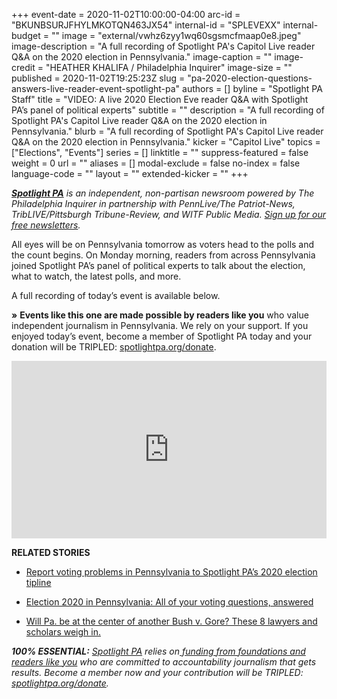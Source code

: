 +++
event-date = 2020-11-02T10:00:00-04:00
arc-id = "BKUNBSURJFHYLMKOTQN463JX54"
internal-id = "SPLEVEXX"
internal-budget = ""
image = "external/vwhz6zyy1wq60sgsmcfmaap0e8.jpeg"
image-description = "A full recording of Spotlight PA's Capitol Live reader Q&A on the 2020 election in Pennsylvania."
image-caption = ""
image-credit = "HEATHER KHALIFA / Philadelphia Inquirer"
image-size = ""
published = 2020-11-02T19:25:23Z
slug = "pa-2020-election-questions-answers-live-reader-event-spotlight-pa"
authors = []
byline = "Spotlight PA Staff"
title = "VIDEO: A live 2020 Election Eve reader Q&A with Spotlight PA’s panel of political experts"
subtitle = ""
description = "A full recording of Spotlight PA's Capitol Live reader Q&A on the 2020 election in Pennsylvania."
blurb = "A full recording of Spotlight PA's Capitol Live reader Q&A on the 2020 election in Pennsylvania."
kicker = "Capitol Live"
topics = ["Elections", "Events"]
series = []
linktitle = ""
suppress-featured = false
weight = 0
url = ""
aliases = []
modal-exclude = false
no-index = false
language-code = ""
layout = ""
extended-kicker = ""
+++

<a href="https://www.spotlightpa.org/"><i><b>Spotlight PA</b></i></a><i> is an independent, non-partisan newsroom powered by The Philadelphia Inquirer in partnership with PennLive/The Patriot-News, TribLIVE/Pittsburgh Tribune-Review, and WITF Public Media. </i><a href="https://www.spotlightpa.org/newsletters"><i>Sign up for our free newsletters</i></a><i>.</i>

All eyes will be on Pennsylvania tomorrow as voters head to the polls and the count begins. On Monday morning, readers from across Pennsylvania joined Spotlight PA’s panel of political experts to talk about the election, what to watch, the latest polls, and more.

A full recording of today’s event is available below.

<b>»</b> <b>Events like this one are made possible by readers like you</b> who value independent journalism in Pennsylvania. We rely on your support. If you enjoyed today’s event, become a member of Spotlight PA today and your donation will be TRIPLED: <a href="http://spotlightpa.org/donate" target=_blank>spotlightpa.org/donate</a>.

<p align="center"><div style="padding:56.25% 0 0 0;position:relative;"><iframe src="https://player.vimeo.com/video/474779897?color=ffcb05&title=0&byline=0" style="position:absolute;top:0;left:0;width:100%;height:100%;" frameborder="0" allow="autoplay; fullscreen" allowfullscreen></iframe></div><script src="https://player.vimeo.com/api/player.js"></script></p>

<b>RELATED STORIES</b>

- <a href="https://www.spotlightpa.org/news/2020/10/pa-2020-election-day-voting-problems-machines-ballots-lawsuits/">Report voting problems in Pennsylvania to Spotlight PA’s 2020 election tipline</a>

- <a href="https://www.spotlightpa.org/news/2020/10/pa-election-voting-questions-answered-mail-ballot/" target=_blank>Election 2020 in Pennsylvania: All of your voting questions, answered</a>

- <a href="https://www.spotlightpa.org/news/2020/10/pa-bush-gore-election-lawsuits-postmarks-hanging-chads/" target=_blank>Will Pa. be at the center of another Bush v. Gore? These 8 lawyers and scholars weigh in.</a>

<i><b>100% ESSENTIAL:</b></i><i> </i><a href="https://www.spotlightpa.org/"><i>Spotlight PA</i></a><i> relies on</i><a href="https://www.spotlightpa.org/support"><i> funding from foundations and readers like you</i></a><i> who are committed to accountability journalism that gets results. Become a member now and your contribution will be TRIPLED: </i><a href="http://spotlightpa.org/donate"><i>spotlightpa.org/donate</i></a><i>.</i>
